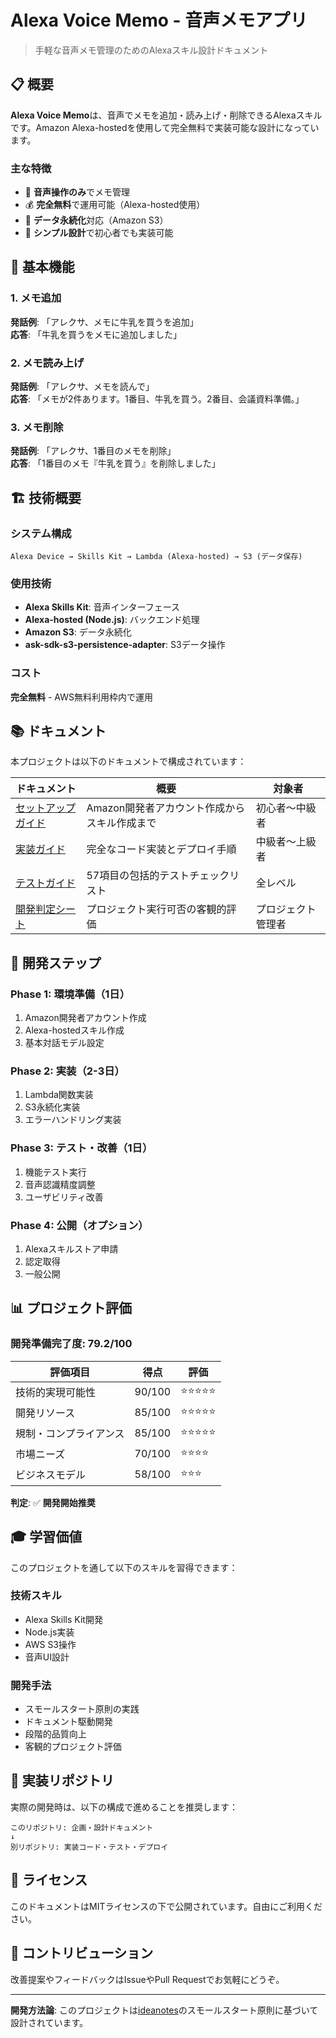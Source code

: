 # Alexa Voice Memo - 音声メモアプリ

> 手軽な音声メモ管理のためのAlexaスキル設計ドキュメント

## 📋 概要

**Alexa Voice Memo**は、音声でメモを追加・読み上げ・削除できるAlexaスキルです。Amazon Alexa-hostedを使用して完全無料で実装可能な設計になっています。

### 主な特徴
- 🎤 **音声操作のみ**でメモ管理
- 💰 **完全無料**で運用可能（Alexa-hosted使用）
- 🔄 **データ永続化**対応（Amazon S3）
- 📱 **シンプル設計**で初心者でも実装可能

## 🎯 基本機能

### 1. メモ追加
**発話例**: 「アレクサ、メモに牛乳を買うを追加」  
**応答**: 「牛乳を買うをメモに追加しました」

### 2. メモ読み上げ
**発話例**: 「アレクサ、メモを読んで」  
**応答**: 「メモが2件あります。1番目、牛乳を買う。2番目、会議資料準備。」

### 3. メモ削除
**発話例**: 「アレクサ、1番目のメモを削除」  
**応答**: 「1番目のメモ『牛乳を買う』を削除しました」

## 🏗️ 技術概要

### システム構成
```
Alexa Device → Skills Kit → Lambda (Alexa-hosted) → S3 (データ保存)
```

### 使用技術
- **Alexa Skills Kit**: 音声インターフェース
- **Alexa-hosted (Node.js)**: バックエンド処理
- **Amazon S3**: データ永続化
- **ask-sdk-s3-persistence-adapter**: S3データ操作

### コスト
**完全無料** - AWS無料利用枠内で運用

## 📚 ドキュメント

本プロジェクトは以下のドキュメントで構成されています：

| ドキュメント | 概要 | 対象者 |
|-------------|------|-------|
| [セットアップガイド](setup-guide.md) | Amazon開発者アカウント作成からスキル作成まで | 初心者〜中級者 |
| [実装ガイド](implementation-guide.md) | 完全なコード実装とデプロイ手順 | 中級者〜上級者 |
| [テストガイド](testing-guide.md) | 57項目の包括的テストチェックリスト | 全レベル |
| [開発判定シート](development-assessment.md) | プロジェクト実行可否の客観的評価 | プロジェクト管理者 |

## 🚀 開発ステップ

### Phase 1: 環境準備（1日）
1. Amazon開発者アカウント作成
2. Alexa-hostedスキル作成
3. 基本対話モデル設定

### Phase 2: 実装（2-3日）
1. Lambda関数実装
2. S3永続化実装
3. エラーハンドリング実装

### Phase 3: テスト・改善（1日）
1. 機能テスト実行
2. 音声認識精度調整
3. ユーザビリティ改善

### Phase 4: 公開（オプション）
1. Alexaスキルストア申請
2. 認定取得
3. 一般公開

## 📊 プロジェクト評価

### 開発準備完了度: **79.2/100**

| 評価項目 | 得点 | 評価 |
|----------|------|------|
| 技術的実現可能性 | 90/100 | ⭐⭐⭐⭐⭐ |
| 開発リソース | 85/100 | ⭐⭐⭐⭐⭐ |
| 規制・コンプライアンス | 85/100 | ⭐⭐⭐⭐⭐ |
| 市場ニーズ | 70/100 | ⭐⭐⭐⭐ |
| ビジネスモデル | 58/100 | ⭐⭐⭐ |

**判定**: ✅ **開発開始推奨**

## 🎓 学習価値

このプロジェクトを通して以下のスキルを習得できます：

### 技術スキル
- Alexa Skills Kit開発
- Node.js実装
- AWS S3操作
- 音声UI設計

### 開発手法
- スモールスタート原則の実践
- ドキュメント駆動開発
- 段階的品質向上
- 客観的プロジェクト評価

## 🔧 実装リポジトリ

実際の開発時は、以下の構成で進めることを推奨します：

```
このリポジトリ: 企画・設計ドキュメント
↓
別リポジトリ: 実装コード・テスト・デプロイ
```

## 📝 ライセンス

このドキュメントはMITライセンスの下で公開されています。自由にご利用ください。

## 🤝 コントリビューション

改善提案やフィードバックはIssueやPull Requestでお気軽にどうぞ。

---

**開発方法論**: このプロジェクトは[ideanotes](../../README.md)のスモールスタート原則に基づいて設計されています。